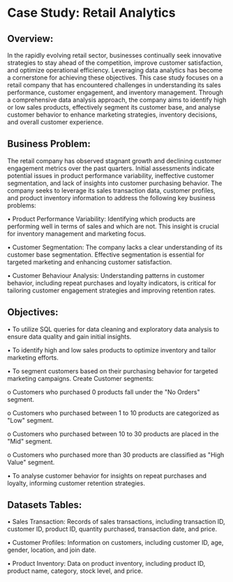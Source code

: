 # Case Study: Retail Analytics
## Overview: 
In the rapidly evolving retail sector, businesses continually seek innovative strategies to stay ahead of the competition, improve customer satisfaction, and optimize operational efficiency. Leveraging data analytics has become a cornerstone for achieving these objectives. This case study focuses on a retail company that has encountered challenges in understanding its sales performance, customer engagement, and inventory management. Through a comprehensive data analysis approach, the company aims to identify high or low sales products, effectively segment its customer base, and analyse customer behavior to enhance marketing strategies, inventory decisions, and overall customer experience.

## Business Problem:
The retail company has observed stagnant growth and declining customer engagement metrics over the past quarters. Initial assessments indicate potential issues in product performance variability, ineffective customer segmentation, and lack of insights into customer purchasing behavior. The company seeks to leverage its sales transaction data, customer profiles, and product inventory information to address the following key business problems:

•	Product Performance Variability: Identifying which products are performing well in terms of sales and which are not. This insight is crucial for inventory management and marketing focus.

•	Customer Segmentation: The company lacks a clear understanding of its customer base segmentation. Effective segmentation is essential for targeted marketing and enhancing customer satisfaction.

•	Customer Behaviour Analysis: Understanding patterns in customer behavior, including repeat purchases and loyalty indicators, is critical for tailoring customer engagement strategies and improving retention rates.

## Objectives:
•	To utilize SQL queries for data cleaning and exploratory data analysis to ensure data quality and gain initial insights.

•	To identify high and low sales products to optimize inventory and tailor marketing efforts.

•	To segment customers based on their purchasing behavior for targeted marketing campaigns. 
  Create Customer segments: 
  
o	Customers who purchased 0 products fall under the "No Orders" segment.

o	Customers who purchased between 1 to 10 products are categorized as "Low" segment.

o	Customers who purchased between 10 to 30 products are placed in the "Mid" segment.

o	Customers who purchased more than 30 products are classified as "High Value" segment.

                            
•	To analyse customer behavior for insights on repeat purchases and loyalty, informing customer retention strategies.


## Datasets Tables:

•	Sales Transaction: Records of sales transactions, including transaction ID, customer ID, product ID, quantity purchased, transaction date, and price.

•	Customer Profiles: Information on customers, including customer ID, age, gender, location, and join date.

•	Product Inventory: Data on product inventory, including product ID, product name, category, stock level, and price.


